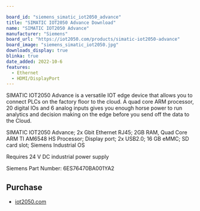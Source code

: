 ```yaml
---

board_id: "siemens_simatic_iot2050_advance"
title: "SIMATIC IOT2050 Advance Download"
name: "SIMATIC IOT2050 Advance"
manufacturer: "Siemens"
board_url: "https://iot2050.com/products/simatic-iot2050-advance"
board_image: "siemens_simatic_iot2050.jpg"
downloads_display: true
blinka: true
date_added: 2022-10-6
features:
  - Ethernet
  - HDMI/DisplayPort
---
```


SIMATIC IOT2050 Advance is a versatile IOT edge device that allows you to connect PLCs on the factory floor to the cloud. A quad core ARM processor, 20 digital IOs and 6 analog inputs gives you enough horse power to run analytics and decision making on the edge before you send off the data to the Cloud.

SIMATIC IOT2050 Advance; 2x Gbit Ethernet RJ45; 2GB RAM, Quad Core ARM TI AM6548 HS Processor; Display port; 2x USB2.0; 16 GB eMMC; SD card slot; Siemens Industrial OS

Requires 24 V DC industrial power supply

Siemens Part Number: 6ES76470BA001YA2

## Purchase
* [iot2050.com](https://iot2050.com/products/simatic-iot2050-advance)
